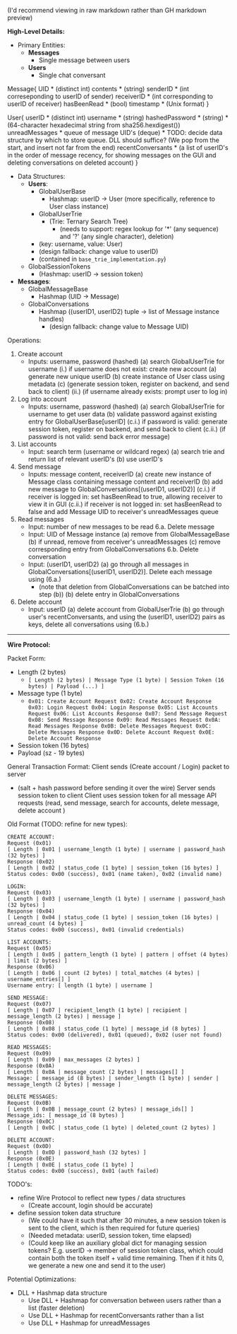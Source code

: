 
(I'd recommend viewing in raw markdown rather than GH markdown preview)

**High-Level Details:**

- Primary Entities:
  - **Messages**
    - Single message between users
  - **Users**
    - Single chat conversant

Message{
  UID
     * (distinct int)
  contents
     * (string)
  senderID
     * (int correseponding to userID of sender)
  receiverID
     * (int corresponding to userID of receiver)
  hasBeenRead
     * (bool)
  timestamp
     * (Unix format)
}


User{
  userID
     * (distinct int)
  username
     * (string)
  hashedPassword
     * (string)
     * (64-character hexadecimal string from sha256.hexdigest())
  unreadMessages
     * queue of message UID's (deque)
       * TODO: decide data structure by which to store queue. DLL should suffice? (We pop from the start, and insert not far from the end)
  recentConversants
     * (a list of userID's in the order of message recency, for showing messages on the GUI and deleting conversations on deleted account)
}


- Data Structures:
  - **Users**: 
    - GlobalUserBase
      - Hashmap: userID -> User (more specifically, reference to User class instance)
    - GlobalUserTrie
      - (Trie: Ternary Search Tree)
      	- (needs to support: regex lookup for '*' (any sequence) and '?' (any single character), deletion)
	- (key: username, value: User)
	- (design fallback: change value to userID)
	- (contained in `base_trie_implementation.py`)
   - GlobalSessionTokens
     - (Hashmap: userID -> session token)
 - **Messages**:
    - GlobalMessageBase
      - Hashmap (UID -> Message)
    - GlobalConversations
      - Hashmap ((userID1, userID2) tuple -> list of Message instance handles)
      	- (design fallback: change value to Message UID)


Operations:
1. Create account
   - Inputs: username, password (hashed)
   (a) search GlobalUserTrie for username
      (i.) if username does not exist: create new account
      	   (a) generate new unique userID
   	   (b) create instance of User class using metadata
   	   (c) (generate session token, register on backend, and send back to client)
     (ii.) (if username already exists: prompt user to log in)
2. Log into account
   - Inputs: username, password (hashed)
   (a) search GlobalUserTrie for username to get user data
   (b) validate password against existing entry for GlobalUserBase[userID]
   (c.i.) if password is valid: generate session token, register on backend, and send back to client
   (c.ii.) (if password is not valid: send back error message)
3. List accounts
   - Input: search term (username or wildcard regex)
   (a) search trie and return list of relevant userID's
   (b) use userID's 
4. Send message
   - Inputs: message content, receiverID
   (a) create new instance of Message class containing message content and receiverID
   (b) add new message to GlobalConversations[(userID1, userID2)]
   (c.i.) if receiver is logged in: set hasBeenRead to true, allowing receiver to view it in GUI
   (c.ii.) if receiver is not logged in: set hasBeenRead to false and add Message UID to receiver's unreadMessages queue
5. Read messages
   - Input: number of new messages to be read
6.a. Delete message
   - Input: UID of Message instance
   (a) remove from GlobalMessageBase
   (b) if unread, remove from receiver's unreadMessages
   (c) remove corresponding entry from GlobalConversations
6.b. Delete conversation
   - Input: (userID1, userID2)
   (a) go through all messages in GlobalConversations[(userID1, userID2)]. Delete each message using (6.a.)
       * (note that deletion from GlobalConversations can be batched into step (b))
   (b) delete entry in GlobalConversations
7. Delete account
   - Input: userID
   (a) delete account from GlobalUserTrie
   (b) go through user's recentConversants, and using the (userID1, userID2) pairs as keys, delete all conversations using (6.b.)


---
**Wire Protocol:**

Packet Form: 
- Length (2 bytes)
	- `[ Length (2 bytes) | Message Type (1 byte) | Session Token (16 bytes) | Payload (...) ]`
- Message type (1 byte)
	- `0x01: Create Account Request 0x02: Create Account Response 0x03: Login Request 0x04: Login Response 0x05: List Accounts Request 0x06: List Accounts Response 0x07: Send Message Request 0x08: Send Message Response 0x09: Read Messages Request 0x0A: Read Messages Response 0x0B: Delete Messages Request 0x0C: Delete Messages Response 0x0D: Delete Account Request 0x0E: Delete Account Response`
- Session token (16 bytes)
- Payload (sz - 19 bytes)


General Transaction Format:
Client sends (Create account / Login) packet to server
* (salt + hash password before sending it over the wire)
Server sends session token to client
Client uses session token for all message API requests (read, send message, search for accounts, delete message, delete account
)

Old Format (TODO: refine for new types):
```
CREATE ACCOUNT:
Request (0x01)
[ Length | 0x01 | username_length (1 byte) | username | password_hash (32 bytes) ]
Response (0x02)
[ Length | 0x02 | status_code (1 byte) | session_token (16 bytes) ]
Status codes: 0x00 (success), 0x01 (name taken), 0x02 (invalid name)

LOGIN:
Request (0x03)
[ Length | 0x03 | username_length (1 byte) | username | password_hash (32 bytes) ]
Response (0x04)
[ Length | 0x04 | status_code (1 byte) | session_token (16 bytes) | unread_count (4 bytes) ]
Status codes: 0x00 (success), 0x01 (invalid credentials)

LIST ACCOUNTS:
Request (0x05)
[ Length | 0x05 | pattern_length (1 byte) | pattern | offset (4 bytes) | limit (2 bytes) ]
Response (0x06)
[ Length | 0x06 | count (2 bytes) | total_matches (4 bytes) | username_entries[] ]
Username entry: [ length (1 byte) | username ]

SEND MESSAGE:
Request (0x07)
[ Length | 0x07 | recipient_length (1 byte) | recipient | message_length (2 bytes) | message ]
Response (0x08)
[ Length | 0x08 | status_code (1 byte) | message_id (8 bytes) ]
Status codes: 0x00 (delivered), 0x01 (queued), 0x02 (user not found)

READ MESSAGES:
Request (0x09)
[ Length | 0x09 | max_messages (2 bytes) ]
Response (0x0A)
[ Length | 0x0A | message_count (2 bytes) | messages[] ]
Message: [ message_id (8 bytes) | sender_length (1 byte) | sender | message_length (2 bytes) | message ]

DELETE MESSAGES:
Request (0x0B)
[ Length | 0x0B | message_count (2 bytes) | message_ids[] ]
Message_ids: [ message_id (8 bytes) ]
Response (0x0C)
[ Length | 0x0C | status_code (1 byte) | deleted_count (2 bytes) ]

DELETE ACCOUNT:
Request (0x0D)
[ Length | 0x0D | password_hash (32 bytes) ]
Response (0x0E)
[ Length | 0x0E | status_code (1 byte) ]
Status codes: 0x00 (success), 0x01 (auth failed)
```


TODO's:
* refine Wire Protocol to reflect new types / data structures
  * (Create account, login should be accurate)
* define session token data structure
  * (We could have it such that after 30 minutes, a new session token is sent to the client, which is then required for future queries)
  * (Needed metadata: userID, session token, time elapsed)
  * (Could keep like an auxiliary global dict for managing session tokens? E.g. userID -> member of session token class, which could contain both the token itself + valid time remaining. Then if it hits 0, we generate a new one and send it to the user)


Potential Optimizations:
* DLL + Hashmap data structure
  * Use DLL + Hashmap for conversation between users rather than a list (faster deletion)
  * Use DLL + Hashmap for recentConversants rather than a list
  * Use DLL + Hashmap for unreadMessages
 
